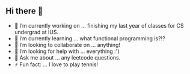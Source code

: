 ## Hi there 👋

- 🔭 I’m currently working on ... finishing my last year of classes for CS undergrad at IUS.
- 🌱 I’m currently learning ... what functional programming is?!?
- 👯 I’m looking to collaborate on ... anything!
- 🤔 I’m looking for help with ... everything :')
- 💬 Ask me about ... any leetcode questions.
- ⚡ Fun fact: ... I love to play tennis!
